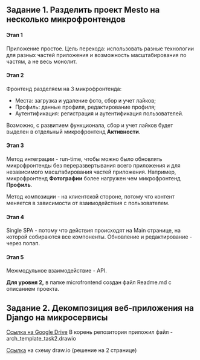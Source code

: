 ## Задание 1. Разделить проект Mesto на несколько микрофронтендов

#### Этап 1
Приложение простое.
Цель перехода: использовать разные технологии для разных частей приложения и возможность масштабирования
по частям, а не весь монолит.

#### Этап 2
Фронтенд разделяем на 3 микрофронтенда:
- Места: загрузка и удаление фото, сбор и учет лайков;
- Профиль: данные профиля, редактирование профиля;
- Аутентификация: регистрация и аутентификация пользователей.

Возможно, с развитием функционала, сбор и учет лайков будет выделен в отдельный микрофронтенд **Активности**.

#### Этап 3
Метод интеграции - run-time, чтобы можно было обновлять микрофронтенды без переразвертывания всего приложения и 
для независимого масштабирования частей приложения. 
Например, микрофронтенд **Фотографии** более нагружен чем микрофронтенд **Профиль**.

Метод композиции - на клиентской стороне, потому что контент меняется в зависимости от взаимодействия с пользователем.

#### Этап 4
Single SPA - потому что действия происходят на Main странице, на которой собираются все компоненты.
Обновление и редактирование - через попап.

#### Этап 5
Межмодульное взаимодействие - API.


**Для уровня 2,** в папке microfrontend создан файл Readme.md с описанием проекта.


## Задание 2. Декомпозиция веб-приложения на Django на микросервисы
[Ссылка на Google Drive](https://drive.google.com/file/d/1IclszdfxXk4nLKDgHxq8Kcjvqy6oLSw3/view?usp=sharing)
В корень репозитория приложил файл - arch_template_task2.drawio

[Ссылка](https://app.diagrams.net/#G1IclszdfxXk4nLKDgHxq8Kcjvqy6oLSw3#%7B%22pageId%22%3A%22BleSmaJVXqo2yb7Co1eL%22%7D) на схему draw.io
(решение на 2 странице)


